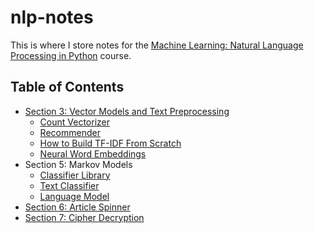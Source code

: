 # nlp-notes

This is where I store notes for the [Machine Learning: Natural Language Processing in Python](https://www.udemy.com/course/natural-language-processing-in-python/) course.

## Table of Contents
- [Section 3: Vector Models and Text Preprocessing](./section-3/section3.ipynb)
  - [Count Vectorizer](./section-3/count-vectorizer.ipynb)
  - [Recommender](./section-3/recommender.ipynb)
  - [How to Build TF-IDF From Scratch](./section-3/tf-idf-scratch.ipynb)
  - [Neural Word Embeddings](./section-3/word-embeddings.ipynb)
- Section 5: Markov Models
  - [Classifier Library](./section-5/markov.py)
  - [Text Classifier](./section-5/markov-model.ipynb)
  - [Language Model](./section-5/language-model.ipynb)
- [Section 6: Article Spinner](./section-6/article-spinner.ipynb)
- [Section 7: Cipher Decryption](./section-7/cipher.ipynb)
